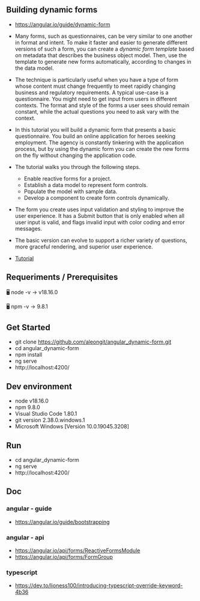 ## Building dynamic forms

- https://angular.io/guide/dynamic-form

- Many forms, such as questionnaires, can be very similar to one another in format and intent. To make it faster and easier to generate different versions of such a form, you can create a *dynamic form template* based on metadata that describes the business object model. Then, use the template to generate new forms automatically, according to changes in the data model.

- The technique is particularly useful when you have a type of form whose content must change frequently to meet rapidly changing business and regulatory requirements. A typical use-case is a questionnaire. You might need to get input from users in different contexts. The format and style of the forms a user sees should remain constant, while the actual questions you need to ask vary with the context.

- In this tutorial you will build a dynamic form that presents a basic questionnaire. You build an online application for heroes seeking employment. The agency is constantly tinkering with the application process, but by using the dynamic form you can create the new forms on the fly without changing the application code.

- The tutorial walks you through the following steps.

    - Enable reactive forms for a project.
    - Establish a data model to represent form controls.
    - Populate the model with sample data.
    - Develop a component to create form controls dynamically.

- The form you create uses input validation and styling to improve the user experience. It has a Submit button that is only enabled when all user input is valid, and flags invalid input with color coding and error messages.

- The basic version can evolve to support a richer variety of questions, more graceful rendering, and superior user experience.

- [Tutorial](tutorial.md)




## Requeriments / Prerequisites

🖥️ node -v
→ v18.16.0

🖥️ npm -v
→ 9.8.1



## Get Started

- git clone https://github.com/aleongit/angular_dynamic-form.git
- cd angular_dynamic-form
- npm install
- ng serve
- http://localhost:4200/



## Dev environment

- node v18.16.0
- npm 9.8.0
- Visual Studio Code 1.80.1
- git version 2.38.0.windows.1
- Microsoft Windows [Versión 10.0.19045.3208]




## Run

- cd angular_dynamic-form
- ng serve
- http://localhost:4200/




## Doc


### angular - guide
- https://angular.io/guide/bootstrapping



### angular - api
- https://angular.io/api/forms/ReactiveFormsModule
- https://angular.io/api/forms/FormGroup


### typescript
- https://dev.to/lioness100/introducing-typescript-override-keyword-4b36
